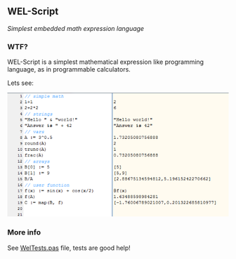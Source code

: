 ## WEL-Script

*Simplest embedded math expression language*

### WTF?

WEL-Script is a simplest mathematical expression like programming language, as in programmable calculators.

Lets see:

![](https://github.com/wyfinger/WEL-Script/blob/master/wtf.png)

### More info

See [WelTests.pas](https://github.com/wyfinger/WEL-Script/blob/master/WelTests.pas) file, tests are good help!
